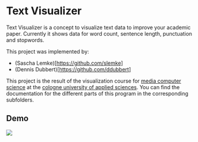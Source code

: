 # Text Visualizer

Text Visualizer is a concept to visualize text data to improve your academic paper. Currently it shows data for word count, sentence length, punctuation and stopwords.

This project was implemented by:

* (Sascha Lemke)[https://github.com/slemke]
* (Dennis Dubbert)[https://github.com/ddubbert]

This project is the result of the visualization course for [media computer science](https://www.medieninformatik.th-koeln.de/) at the [cologne university of applied sciences](https://www.th-koeln.de/). You can find the documentation for the different parts of this program in the corresponding subfolders.

## Demo
![](https://github.com/slemke/text-visualizer/blob/master/demo.gif?raw=true)
